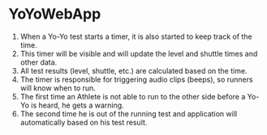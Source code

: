# YoYoWebApp

1. When a Yo-Yo test starts a timer, it is also started to keep track of the time. 
2. This timer will be visible and will update the level and shuttle times and other data. 
3. All test results (level, shuttle, etc.) are calculated based on the time. 
4. The timer is responsible for triggering audio clips (beeps), so runners will know when to run. 
5. The first time an Athlete is not able to run to the other side before a Yo-Yo is heard, he gets a warning. 
6. The second time he is out of the running test and application will automatically based on his test result.
